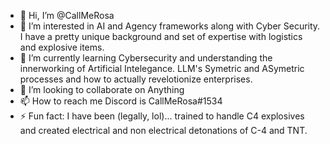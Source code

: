 - 👋 Hi, I’m @CallMeRosa
- 👀 I’m interested in AI and Agency frameworks along with Cyber Security. I have a pretty unique background and set of expertise with logistics and explosive items.
- 🌱 I’m currently learning Cybersecurity and understanding the innerworking of Artificial Intelegance. LLM's Symetric and ASymetric processes and how to actually revelotionize enterprises.
- 💞️ I’m looking to collaborate on Anything
- 📫 How to reach me Discord is CallMeRosa#1534
- ⚡ Fun fact: I have been (legally, lol)... trained to handle C4 explosives and created electrical and non electrical detonations of C-4 and TNT.

<!---
CallMeRosa/CallMeRosa is a ✨ special ✨ repository because its `README.md` (this file) appears on your GitHub profile.
You can click the Preview link to take a look at your changes.
--->
